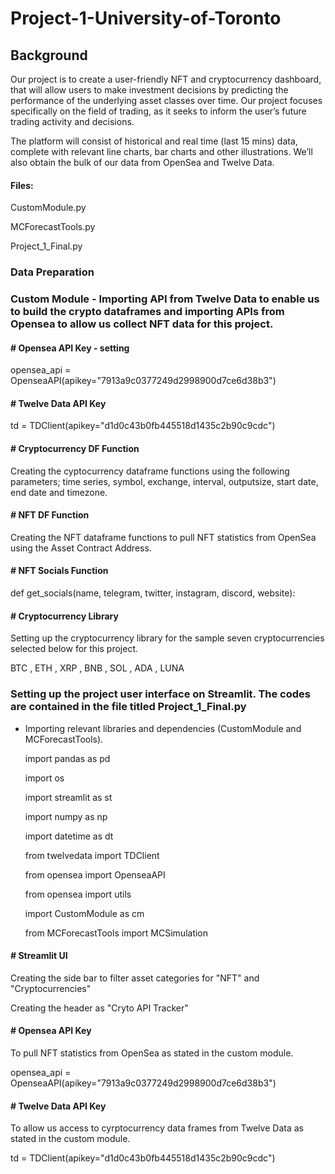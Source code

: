 # Project-1-University-of-Toronto

## Background
Our project is to create  a user-friendly NFT and cryptocurrency dashboard, that will allow users to  make investment decisions by predicting the performance of the underlying asset classes over time. Our project focuses specifically on the field of trading, as it seeks to inform the user’s future trading activity and decisions.

The platform will consist of historical and real time (last 15 mins) data, complete with relevant line charts, bar charts and other illustrations. We’ll also obtain the bulk of our data from OpenSea and Twelve Data.

#### Files:
CustomModule.py

MCForecastTools.py 

Project_1_Final.py

### Data Preparation

### Custom Module - Importing API from Twelve Data to enable us to build the crypto dataframes and importing APIs from Opensea to allow us collect NFT data for this project.

#### # Opensea API Key - setting 
opensea_api = OpenseaAPI(apikey="7913a9c0377249d2998900d7ce6d38b3")

#### # Twelve Data API Key
td = TDClient(apikey="d1d0c43b0fb445518d1435c2b90c9cdc") 

#### # Cryptocurrency DF Function
Creating the cyptocurrency dataframe functions using the following parameters; time series, symbol, exchange, interval, outputsize, start date, end date and timezone.

#### # NFT DF Function
Creating the NFT dataframe functions to pull NFT statistics from OpenSea using the Asset Contract Address.

#### # NFT Socials Function
def get_socials(name, telegram, twitter, instagram, discord, website):
         
#### # Cryptocurrency Library
Setting up the cryptocurrency library for the sample seven cryptocurrencies selected below for this project.

BTC , ETH , XRP , BNB , SOL , ADA , LUNA 

### Setting up the project user interface on Streamlit. The codes are contained in the file titled Project_1_Final.py

* Importing relevant libraries and dependencies (CustomModule and MCForecastTools).

  import pandas as pd

  import os

  import streamlit as st

  import numpy as np

  import datetime as dt

  from twelvedata import TDClient

  from opensea import OpenseaAPI

  from opensea import utils

  import CustomModule as cm

  from MCForecastTools import MCSimulation

#### # Streamlit UI
Creating the side bar to filter asset categories for "NFT" and "Cryptocurrencies"

Creating the header as "Cryto API Tracker"

#### # Opensea API Key
To pull NFT statistics from OpenSea as stated in the custom module.

opensea_api = OpenseaAPI(apikey="7913a9c0377249d2998900d7ce6d38b3")

#### # Twelve Data API Key
To allow us access to cyrptocurrency data frames from Twelve Data as stated in the custom module.

td = TDClient(apikey="d1d0c43b0fb445518d1435c2b90c9cdc")

